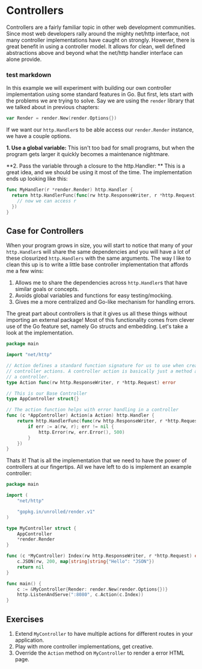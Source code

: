 # Controllers

Controllers are a fairly familiar topic in other web development communities.
Since most web developers rally around the mighty net/http interface, not many
controller implementations have caught on strongly. However, there is great
benefit in using a controller model. It allows for clean, well defined
abstractions above and beyond what the net/http handler interface can alone
provide.

<a id="test"><h3>test markdown</h3></a>

In this example we will experiment with building our own controller
implementation using some standard features in Go. But first, lets start with
the problems we are trying to solve. Say we are using the `render` library that
we talked about in previous chapters:

``` go
var Render = render.New(render.Options{})
```

If we want our `http.Handler`s to be able access our `render.Render` instance,
we have a couple options.

**1. Use a global variable:** This isn't too bad for small programs, but when
the program gets larger it quickly becomes a maintenance nightmare.

**2. Pass the variable through a closure to the http.Handler: ** This is a
great idea, and we should be using it most of the time. The implementation ends
up looking like this:

``` go
func MyHandler(r *render.Render) http.Handler {
  return http.HandlerFunc(func(rw http.ResponseWriter, r *http.Request) {
    // now we can access r
  })
}
```

## Case for Controllers

When your program grows in size, you will start to notice that many of your
`http.Handler`s will share the same dependencies and you will have a lot of
these closurized `http.Handlers` with the same arguments. The way I like to
clean this up is to write a little base controller implementation that affords
me a few wins:

1. Allows me to share the dependencies across `http.Handler`s that have similar goals or concepts.
2. Avoids global variables and functions for easy testing/mocking.
3. Gives me a more centralized and Go-like mechanism for handling errors.

The great part about controllers is that it gives us all these things without
importing an external package! Most of this functionality comes from clever use
of the Go feature set, namely Go structs and embedding. Let's take a look at the
implementation.

``` go
package main

import "net/http"

// Action defines a standard function signature for us to use when creating
// controller actions. A controller action is basically just a method attached to
// a controller.
type Action func(rw http.ResponseWriter, r *http.Request) error

// This is our Base Controller
type AppController struct{}

// The action function helps with error handling in a controller
func (c *AppController) Action(a Action) http.Handler {
	return http.HandlerFunc(func(rw http.ResponseWriter, r *http.Request) {
		if err := a(rw, r); err != nil {
			http.Error(rw, err.Error(), 500)
		}
	})
}
```

Thats it! That is all the implementation that we need to have the power of
controllers at our fingertips. All we have left to do is implement an example
controller:

``` go
package main

import (
	"net/http"

	"gopkg.in/unrolled/render.v1"
)

type MyController struct {
	AppController
	*render.Render
}

func (c *MyController) Index(rw http.ResponseWriter, r *http.Request) error {
	c.JSON(rw, 200, map[string]string{"Hello": "JSON"})
	return nil
}

func main() {
	c := &MyController{Render: render.New(render.Options{})}
	http.ListenAndServe(":8080", c.Action(c.Index))
}
```

## Exercises
1. Extend `MyController` to have multiple actions for different routes in your application.
2. Play with more controller implementations, get creative.
3. Override the `Action` method on `MyController` to render a error HTML page.
